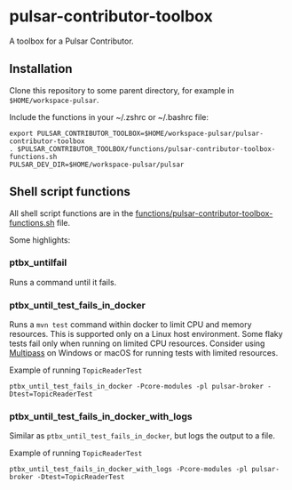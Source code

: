 # pulsar-contributor-toolbox

A toolbox for a Pulsar Contributor.

## Installation

Clone this repository to some parent directory, for example in `$HOME/workspace-pulsar`.

Include the functions in your ~/.zshrc or ~/.bashrc file:
```
export PULSAR_CONTRIBUTOR_TOOLBOX=$HOME/workspace-pulsar/pulsar-contributor-toolbox
. $PULSAR_CONTRIBUTOR_TOOLBOX/functions/pulsar-contributor-toolbox-functions.sh
PULSAR_DEV_DIR=$HOME/workspace-pulsar/pulsar
```

## Shell script functions

All shell script functions are in the [functions/pulsar-contributor-toolbox-functions.sh](functions/pulsar-contributor-toolbox-functions.sh) file.

Some highlights:

### ptbx_untilfail

Runs a command until it fails.

### ptbx_until_test_fails_in_docker

Runs a `mvn test` command within docker to limit CPU and memory resources. This is supported only on a Linux host environment. 
Some flaky tests fail only when running on limited CPU resources.
Consider using [Multipass](https://multipass.run/) on Windows or macOS for running tests with limited resources.

Example of running `TopicReaderTest`
```
ptbx_until_test_fails_in_docker -Pcore-modules -pl pulsar-broker -Dtest=TopicReaderTest
```

### ptbx_until_test_fails_in_docker_with_logs

Similar as `ptbx_until_test_fails_in_docker`, but logs the output to a file.

Example of running `TopicReaderTest`
```
ptbx_until_test_fails_in_docker_with_logs -Pcore-modules -pl pulsar-broker -Dtest=TopicReaderTest
```

